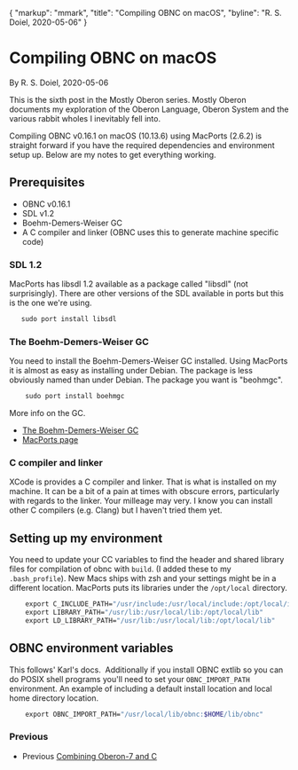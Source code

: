 {
    "markup": "mmark",
    "title": "Compiling OBNC on macOS",
    "byline": "R. S. Doiel, 2020-05-06"
}

# Compiling OBNC on macOS 

By R. S. Doiel, 2020-05-06

This is the sixth post in the Mostly Oberon series. Mostly Oberon documents my exploration of the Oberon Language, Oberon System and the various rabbit wholes I inevitably fell into.

Compiling OBNC v0.16.1 on macOS (10.13.6) using MacPorts (2.6.2) 
is straight forward if you have the required dependencies and 
environment setup up. Below are my notes to get everything working.

## Prerequisites

+ OBNC v0.16.1
+ SDL v1.2
+ Boehm-Demers-Weiser GC
+ A C compiler and linker (OBNC uses this to generate machine specific code)

### SDL 1.2

MacPorts has libsdl 1.2 available as a package called "libsdl"
(not surprisingly). There are other versions of the SDL available
in ports but this is the one we're using.

```bash 
   sudo port install libsdl
```

### The Boehm-Demers-Weiser GC

You need to install the Boehm-Demers-Weiser GC installed. Using
MacPorts it is almost as easy as installing under Debian. The
package is less obviously named than under Debian. The package
you want is "beohmgc".

```bash
    sudo port install boehmgc
```

More info on the GC.

+ [The Boehm-Demers-Weiser GC](https://www.hboehm.info/gc/)
+ [MacPorts page](https://ports.macports.org/port/boehmgc/summary)

### C compiler and linker

XCode is provides a C compiler and linker. That is what is installed on my
machine. It can be a bit of a pain at times with obscure errors, particularly with regards to the linker. Your milleage may very. I know you can
install other C compilers (e.g. Clang) but I haven't tried them yet.

## Setting up my environment

You need to update your CC variables to find the header and
shared library files for compilation of obnc with `build`. (I added
these to my `.bash_profile`). New Macs ships with zsh and
your settings might be in a different location. MacPorts puts 
its libraries under the `/opt/local` directory.

```bash
    export C_INCLUDE_PATH="/usr/include:/usr/local/include:/opt/local/include"
    export LIBRARY_PATH="/usr/lib:/usr/local/lib:/opt/local/lib"
    export LD_LIBRARY_PATH="/usr/lib:/usr/local/lib:/opt/local/lib"
```

## OBNC environment variables

This follows' Karl's docs.  Additionally if you install OBNC extlib so
you can do POSIX shell programs you'll need to set your
`OBNC_IMPORT_PATH` environment.  An example of including a default
install location and local home directory location.

```bash
    export OBNC_IMPORT_PATH="/usr/local/lib/obnc:$HOME/lib/obnc"
```

### Previous

+ Previous [Combining Oberon-7 and C](../01/Combining-Oberon-and-C.html)

